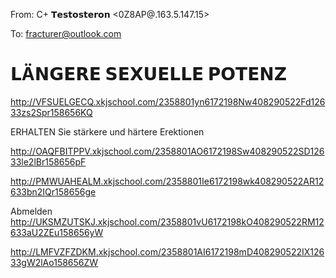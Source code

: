 From: C+ 𝗧𝗲𝘀𝘁𝗼𝘀𝘁𝗲𝗿𝗼𝗻 <0Z8AP@.163.5.147.15>

To: fracturer@outlook.com

# 𝗟Ä𝗡𝗚𝗘𝗥𝗘 𝗦𝗘𝗫𝗨𝗘𝗟𝗟𝗘 𝗣𝗢𝗧𝗘𝗡𝗭
<http://VFSUELGECQ.xkjschool.com/2358801yn6172198Nw408290522Fd12633zs2Spr158656KQ> 

ERHALTEN Sie stärkere und härtere Erektionen

 <http://OAQFBITPPV.xkjschool.com/2358801AO6172198Sw408290522SD12633le2lBr158656pF> 

 <http://PMWUAHEALM.xkjschool.com/2358801Ie6172198wk408290522AR12633bn2IQr158656ge> 




















Abmelden <http://UKSMZUTSKJ.xkjschool.com/2358801vU6172198kO408290522RM12633aU2ZEu158656yW>  

 <http://LMFVZFZDKM.xkjschool.com/2358801AI6172198mD408290522IX12633gW2lAo158656ZW> 
